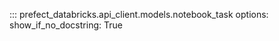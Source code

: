 ::: prefect_databricks.api_client.models.notebook_task
    options:
      show_if_no_docstring: True